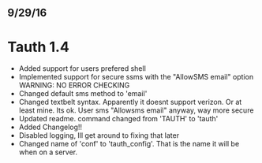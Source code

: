 ## 9/29/16
# Tauth 1.4
- Added support for users prefered shell
- Implemented support for secure ssms with the "AllowSMS email" option WARNING: NO ERROR CHECKING
- Changed default sms method to 'email'
- Changed textbelt syntax. Apparently it doesnt support verizon. Or at least mine. Its ok. User sms "Allowsms email" anyway, way more secure
- Updated readme. command changed from 'TAUTH' to 'tauth'
- Added Changelog!!
- Disabled logging, Ill get around to fixing that later
- Changed name of 'conf' to 'tauth_config'. That is the name it will be when on a server.
